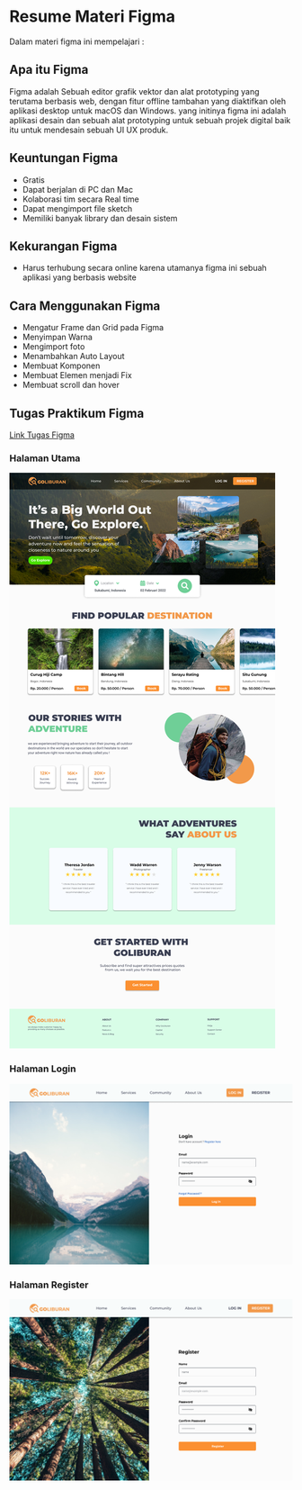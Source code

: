 # Resume Materi Figma

Dalam materi figma ini mempelajari :

## Apa itu Figma 

Figma adalah Sebuah editor grafik vektor dan alat prototyping yang terutama berbasis web, dengan fitur offline tambahan yang diaktifkan oleh aplikasi desktop untuk macOS dan Windows. yang initinya figma ini adalah aplikasi desain dan sebuah alat prototyping untuk sebuah projek digital baik itu untuk mendesain sebuah UI UX produk.

## Keuntungan Figma

* Gratis
* Dapat berjalan di PC dan Mac 
* Kolaborasi tim secara Real time
* Dapat mengimport file sketch
* Memiliki banyak library dan desain sistem 

## Kekurangan Figma 

* Harus terhubung secara online karena utamanya figma ini sebuah aplikasi yang berbasis website

## Cara Menggunakan Figma

* Mengatur Frame dan Grid pada Figma
* Menyimpan Warna
* Mengimport foto
* Menambahkan Auto Layout
* Membuat Komponen
* Membuat Elemen menjadi Fix
* Membuat scroll dan hover 

## Tugas Praktikum Figma 

[Link Tugas Figma](https://www.figma.com/file/607nMYbA4PVjKcT7G1MlfL/Tugas-Figma)

### Halaman Utama
![screenshots](screenshots/Halaman%20Utama.png)

### Halaman Login
![screenshots](screenshots/Login.png)

### Halaman Register
![screenshots](screenshots/Register.png)
